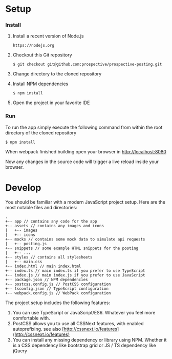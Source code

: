 # Setup

### Install

1. Install a recent version of Node.js

    ```
    https://nodejs.org
    ```

2. Checkout this Git repository

    ```
    $ git checkout git@github.com:prospective/prospective-posting.git
    ```

3. Change directory to the cloned repository
4. Install NPM dependencies

    ```
    $ npm install
    ```
5. Open the project in your favorite IDE


### Run 

To run the app simply execute the following command from within the root directory of the cloned repository

```
$ npm install
```

When webpack finished building open your browser in [http://localhost:8080](http://localhost:8080)


Now any changes in the source code will trigger a live reload inside your browser.

# Develop

You should be familiar with a modern JavaScript project setup. Here are the most notable files and directories: 

```
.
+-- app // contains any code for the app
+-- assets // contains any images and icons
|   +-- images
|   +-- icons
+-- mocks // contains some mock data to simulate api requests
|   +-- posting.js
+-- snippets // some example HTML snippets for the posting
|   +-- ...
+-- styles // contains all stylesheets
|   +-- main.css
+-- index.html // main index.html
+-- index.ts // main index.ts if you prefer to use TypeScript
+-- index.js // main index.js if you prefer to use JavaScript
+-- package.json // NPM dependencies
+-- postcss.config.js // PostCSS configuration
+-- tsconfig.json // TypeScript configuration
+-- webpack.config.js // WebPack configuration

```

The project setup includes the following features:

1. You can use TypeScript or JavaScript/ES6. Whatever you feel more comfortable with.
2. PostCSS allows you to use all CSSNext features, with enabled autoprefixing. see also [http://cssnext.io/features](http://cssnext.io/features)
3. You can install any missing dependency or library using NPM. Whether it is a CSS dependency like bootstrap grid or JS / TS dependency like jQuery

